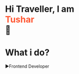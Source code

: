 # Hi Traveller, I am <div style="color: #FF5733;"> Tushar </div> 👋


<!--
![Skills](https://img.shields.io/badge/Skills-Figma%20|%20React%20|%20Kubernetes-blue)

### About Me
- 🚀 Machine Learning Enthusiast | Open Source Contributor
- 🌱 Currently learning [insert topic here]
- 📫 Reach me at [email@example.com](mailto:email@example.com)

### Tools I Work With
| Design Tools | Development Tools | Automation Tools |
|--------------|-------------------|------------------|
| Figma, AI    | React, Flutter    | Docker, K8s      |

### Connect with Me 🌐
[![LinkedIn](https://img.shields.io/badge/LinkedIn-blue)](https://linkedin.com/in/your-profile)
[![GitHub](https://img.shields.io/badge/GitHub-black)](https://github.com/your-profile)
[![Twitter](https://img.shields.io/badge/Twitter-blue)](https://twitter.com/your-handle)

![GitHub Stats](https://github-readme-stats.vercel.app/api?username=your-username&show_icons=true&theme=radical)

-->
# What i do?
▶Frontend Developer
<!--
**Tushardhongade/Tushardhongade** is a ✨ _special_ ✨ repository because its `README.md` (this file) appears on your GitHub profile.

Here are some ideas to get you started:

- 🔭 I’m currently working on ...
- 🌱 I’m currently learning ...
- 👯 I’m looking to collaborate on ...
- 🤔 I’m looking for help with ...
- 💬 Ask me about ...
- 📫 How to reach me: ...
- 😄 Pronouns: ...
- ⚡ Fun fact: ...
-->
